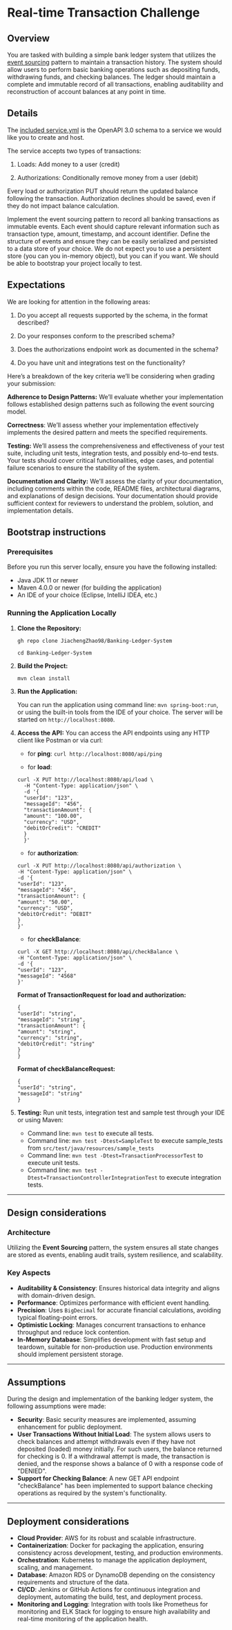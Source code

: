 Real-time Transaction Challenge
===============================
## Overview
You are tasked with building a simple bank ledger system that utilizes the [event sourcing](https://martinfowler.com/eaaDev/EventSourcing.html) pattern to maintain a transaction history. The system should allow users to perform basic banking operations such as depositing funds, withdrawing funds, and checking balances. The ledger should maintain a complete and immutable record of all transactions, enabling auditability and reconstruction of account balances at any point in time.

## Details
The [included service.yml](service.yml) is the OpenAPI 3.0 schema to a service we would like you to create and host.

The service accepts two types of transactions:
1) Loads: Add money to a user (credit)

2) Authorizations: Conditionally remove money from a user (debit)

Every load or authorization PUT should return the updated balance following the transaction. Authorization declines should be saved, even if they do not impact balance calculation.


Implement the event sourcing pattern to record all banking transactions as immutable events. Each event should capture relevant information such as transaction type, amount, timestamp, and account identifier.
Define the structure of events and ensure they can be easily serialized and persisted to a data store of your choice. We do not expect you to use a persistent store (you can you in-memory object), but you can if you want. We should be able to bootstrap your project locally to test.

## Expectations
We are looking for attention in the following areas:
1) Do you accept all requests supported by the schema, in the format described?

2) Do your responses conform to the prescribed schema?

3) Does the authorizations endpoint work as documented in the schema?

4) Do you have unit and integrations test on the functionality?

Here’s a breakdown of the key criteria we’ll be considering when grading your submission:

**Adherence to Design Patterns:** We’ll evaluate whether your implementation follows established design patterns such as following the event sourcing model.

**Correctness**: We’ll assess whether your implementation effectively implements the desired pattern and meets the specified requirements.

**Testing:** We’ll assess the comprehensiveness and effectiveness of your test suite, including unit tests, integration tests, and possibly end-to-end tests. Your tests should cover critical functionalities, edge cases, and potential failure scenarios to ensure the stability of the system.

**Documentation and Clarity:** We’ll assess the clarity of your documentation, including comments within the code, README files, architectural diagrams, and explanations of design decisions. Your documentation should provide sufficient context for reviewers to understand the problem, solution, and implementation details.


## Bootstrap instructions
### Prerequisites
Before you run this server locally, ensure you have the following installed:
- Java JDK 11 or newer
- Maven 4.0.0 or newer (for building the application)
- An IDE of your choice (Eclipse, IntelliJ IDEA, etc.)

### Running the Application Locally
1. **Clone the Repository:**

   ```
   gh repo clone JiachengZhao98/Banking-Ledger-System

   cd Banking-Ledger-System
   ```

2. **Build the Project:**

     `mvn clean install`

3. **Run the Application:**

	You can run the application using command line: `mvn spring-boot:run`, or using the built-in tools from the IDE of your choice. The server will be started on `http://localhost:8080`.

4. **Access the API:**
   You can access the API endpoints using any HTTP client like Postman or via curl:
    - for **ping**: `curl http://localhost:8080/api/ping`

   - for **load**:
   ```
   curl -X PUT http://localhost:8080/api/load \
     -H "Content-Type: application/json" \
     -d '{
     "userId": "123",
     "messageId": "456",
     "transactionAmount": {
     "amount": "100.00",
     "currency": "USD",
     "debitOrCredit": "CREDIT"
     }
     }'
   ```

   - for **authorization**:

   ```
   curl -X PUT http://localhost:8080/api/authorization \
   -H "Content-Type: application/json" \
   -d '{
   "userId": "123",
   "messageId": "456",
   "transactionAmount": {
   "amount": "50.00",
   "currency": "USD",
   "debitOrCredit": "DEBIT"
   }
   }'
    ```

   - for **checkBalance**:

    ```
   curl -X GET http://localhost:8080/api/checkBalance \
   -H "Content-Type: application/json" \
   -d '{
   "userId": "123",
   "messageId": "4568"
   }'
   ```

   **Format of TransactionRequest for load and authorization:**

    ```
    {
    "userId": "string",
    "messageId": "string",
    "transactionAmount": {
    "amount": "string",
    "currency": "string",
    "debitOrCredit": "string"
    }
    }
    ```

    **Format of checkBalanceRequest:**

    ```
    {
    "userId": "string",
    "messageId": "string"
    }
    ```

5. **Testing:**
	Run unit tests, integration test and sample test through your IDE or using Maven:
	* Command line: `mvn test` to execute all tests.
    * Command line: `mvn test -Dtest=SampleTest` to execute sample_tests from `src/test/java/resources/sample_tests`
    * Command line: `mvn test -Dtest=TransactionProcessorTest` to execute unit tests.
    * Command line: `mvn test -Dtest=TransactionControllerIntegrationTest` to execute integration tests.

---

## Design considerations

### Architecture
Utilizing the **Event Sourcing** pattern, the system ensures all state changes are stored as events, enabling audit trails, system resilience, and scalability.

### Key Aspects
- **Auditability & Consistency**: Ensures historical data integrity and aligns with domain-driven design.
- **Performance**: Optimizes performance with efficient event handling.
- **Precision**: Uses `BigDecimal` for accurate financial calculations, avoiding typical floating-point errors.
- **Optimistic Locking**: Manages concurrent transactions to enhance throughput and reduce lock contention.
- **In-Memory Database**: Simplifies development with fast setup and teardown, suitable for non-production use. Production environments should implement persistent storage.

---

## Assumptions
During the design and implementation of the banking ledger system, the following assumptions were made:

- **Security**: Basic security measures are implemented, assuming enhancement for public deployment.
- **User Transactions Without Initial Load**: The system allows users to check balances and attempt withdrawals even if they have not deposited (loaded) money initially. For such users, the balance returned for checking is 0. If a withdrawal attempt is made, the transaction is denied, and the response shows a balance of 0 with a response code of "DENIED".
- **Support for Checking Balance**: A new GET API endpoint "checkBalance" has been implemented to support balance checking operations as required by the system's functionality.

---

## Deployment considerations
- **Cloud Provider**: AWS for its robust and scalable infrastructure.
- **Containerization**: Docker for packaging the application, ensuring consistency across development, testing, and production environments.
- **Orchestration**: Kubernetes to manage the application deployment, scaling, and management.
- **Database**: Amazon RDS or DynamoDB depending on the consistency requirements and structure of the data.
- **CI/CD**: Jenkins or GitHub Actions for continuous integration and deployment, automating the build, test, and deployment process.
- **Monitoring and Logging**: Integration with tools like Prometheus for monitoring and ELK Stack for logging to ensure high availability and real-time monitoring of the application health.
